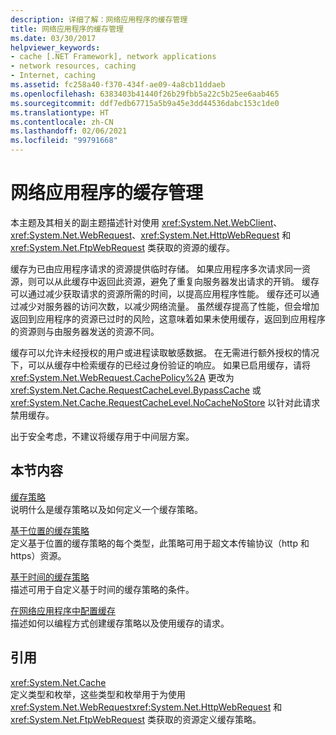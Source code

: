 ```yaml
---
description: 详细了解：网络应用程序的缓存管理
title: 网络应用程序的缓存管理
ms.date: 03/30/2017
helpviewer_keywords:
- cache [.NET Framework], network applications
- network resources, caching
- Internet, caching
ms.assetid: fc258a40-f370-434f-ae09-4a8cb11ddaeb
ms.openlocfilehash: 6383403b41440f26b29fbb5a22c5b25ee6aab465
ms.sourcegitcommit: ddf7edb67715a5b9a45e3dd44536dabc153c1de0
ms.translationtype: HT
ms.contentlocale: zh-CN
ms.lasthandoff: 02/06/2021
ms.locfileid: "99791668"
---
```

# <a name="cache-management-for-network-applications"></a>网络应用程序的缓存管理

本主题及其相关的副主题描述针对使用 <xref:System.Net.WebClient>、<xref:System.Net.WebRequest>、<xref:System.Net.HttpWebRequest> 和 <xref:System.Net.FtpWebRequest> 类获取的资源的缓存。  
  
 缓存为已由应用程序请求的资源提供临时存储。 如果应用程序多次请求同一资源，则可以从此缓存中返回此资源，避免了重复向服务器发出请求的开销。 缓存可以通过减少获取请求的资源所需的时间，以提高应用程序性能。 缓存还可以通过减少对服务器的访问次数，以减少网络流量。 虽然缓存提高了性能，但会增加返回到应用程序的资源已过时的风险，这意味着如果未使用缓存，返回到应用程序的资源则与由服务器发送的资源不同。  
  
 缓存可以允许未经授权的用户或进程读取敏感数据。 在无需进行额外授权的情况下，可以从缓存中检索缓存的已经过身份验证的响应。 如果已启用缓存，请将 <xref:System.Net.WebRequest.CachePolicy%2A> 更改为 <xref:System.Net.Cache.RequestCacheLevel.BypassCache> 或 <xref:System.Net.Cache.RequestCacheLevel.NoCacheNoStore> 以针对此请求禁用缓存。  
  
 出于安全考虑，不建议将缓存用于中间层方案。  
  
## <a name="in-this-section"></a>本节内容  

 [缓存策略](cache-policy.md)  
 说明什么是缓存策略以及如何定义一个缓存策略。  
  
 [基于位置的缓存策略](location-based-cache-policies.md)  
 定义基于位置的缓存策略的每个类型，此策略可用于超文本传输协议（http 和 https）资源。  
  
 [基于时间的缓存策略](time-based-cache-policies.md)  
 描述可用于自定义基于时间的缓存策略的条件。  
  
 [在网络应用程序中配置缓存](configuring-caching-in-network-applications.md)  
 描述如何以编程方式创建缓存策略以及使用缓存的请求。  
  
## <a name="reference"></a>引用  

 <xref:System.Net.Cache>  
 定义类型和枚举，这些类型和枚举用于为使用 <xref:System.Net.WebRequest><xref:System.Net.HttpWebRequest> 和 <xref:System.Net.FtpWebRequest> 类获取的资源定义缓存策略。
